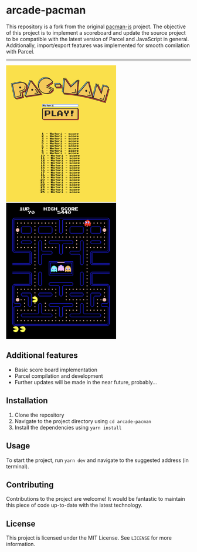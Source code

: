 # arcade-pacman

This repository is a fork from the original [pacman-js](https://github.com/bward2/pacman-js) project. The objective of this project is to implement a scoreboard and update the source project to be compatible with the latest version of Parcel and JavaScript in general. Additionally, import/export features was implemented for smooth comilation with Parcel.
****
<p float="left">
  <img src="pacman_1.png" width="300" />
  <img src="pacman_2.png" width="300" /> 
</p>


## Additional features

- Basic score board implementation
- Parcel compilation and development
- Further updates will be made in the near future, probably...

## Installation

1. Clone the repository
2. Navigate to the project directory using `cd arcade-pacman`
3. Install the dependencies using `yarn install`

## Usage

To start the project, run `yarn dev` and navigate to the suggested address (in terminal).

## Contributing

Contributions to the project are welcome! It would be fantastic to maintain this piece of code up-to-date with the latest technology.

## License

This project is licensed under the MIT License. See `LICENSE` for more information.
